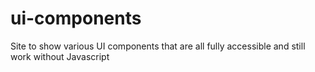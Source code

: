# ui-components
Site to show various UI components that are all fully accessible and still work without Javascript
